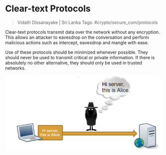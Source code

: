 # Clear-text Protocols

> Vidath Dissanayake | Sri Lanka
> Tags: #crypto/secure_com/protocols

Clear-text protocols transmit data over the network without any encryption. This allows an attacker to eavesdrop on the conversation and perform malicious actions such as intercept, eavesdrop and mangle with ease.

Use of these protocols should be minimized whenever possible. They should never be used to transmit critical or private information. If there is absolutely no other alternative, they should only be used in trusted networks.

![clear-text protocol](assets/images/clear-text%20protocol.png)